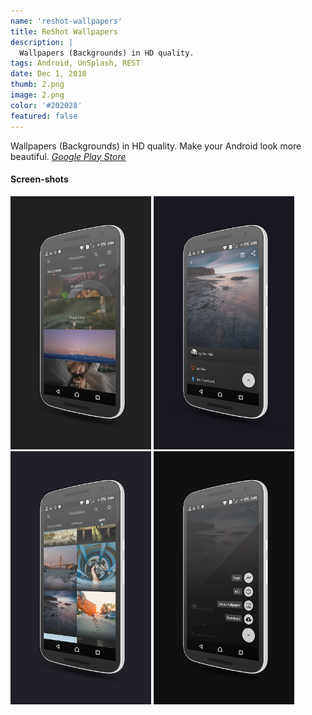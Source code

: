 ```yaml
---
name: 'reshot-wallpapers'
title: ReShot Wallpapers
description: |
  Wallpapers (Backgrounds) in HD quality.
tags: Android, UnSplash, REST
date: Dec 1, 2018
thumb: 2.png
image: 2.png
color: '#202028'
featured: false
---
```


Wallpapers (Backgrounds) in HD quality.
Make your Android look more beautiful.
*[Google Play Store](https://play.google.com/store/apps/details?id=com.ilusons.reshot.wallpapers)*

#### Screen-shots

[<img src="0.png" width="225">](0.png)
[<img src="1.png" width="225">](1.png)
[<img src="2.png" width="225">](2.png)
[<img src="3.png" width="225">](3.png)